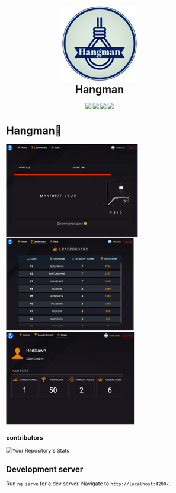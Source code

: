 <h1 align="center">
  <br>
  <a href="_blank"><img src="repo_assets/hangman-logo.png" alt="hangman" width="200"></a>
  <br>
  Hangman
  <br>
</h1>

<p align="center">

<img src="https://img.shields.io/badge/version-1.0.0-blue">
<img src="https://img.shields.io/badge/Angular-16.1.1-red">
<img src="https://img.shields.io/badge/.NetCore-6.0-blue">
<img src="https://img.shields.io/github/issues/jobeljohny/hangman.svg">
 
</p>

# Hangman🚀

<div>
<img src="./repo_assets/h3UI.png" height="250px">
<img src="./repo_assets/h2UI.png" height="250px">
<img src="./repo_assets/h0UI.png" height="250px">
<div>

### contributors

![Your Repository's Stats](https://contrib.rocks/image?repo=jobeljohny/hangman#1)

## Development server

Run `ng serve` for a dev server. Navigate to `http://localhost:4200/`.
